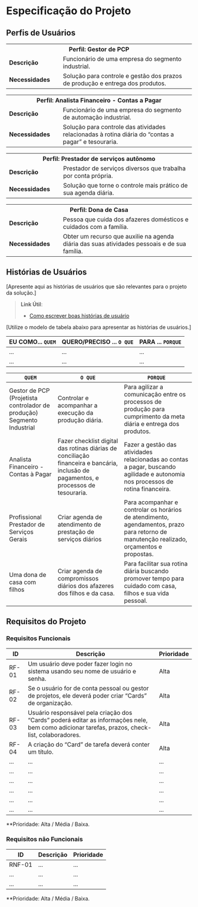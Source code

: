 # Especificação do Projeto

## Perfis de Usuários


<table>
  <tbody>
    <tr align=center>
      <th colspan="2">Perfil: Gestor de PCP</th>
    </tr>
    <tr>
      <td width="150px">
        <b>Descrição</b>
      </td>
      <td width="600px">Funcionário de uma empresa do segmento industrial.</td>
    </tr>
    <tr>
      <td>
        <b>Necessidades</b>
      </td>
      <td>Solução para controle e gestão dos prazos de produção e entrega dos produtos.</td>
    </tr>
  </tbody>
</table>
<table>
  <tbody>
    <tr align=center>
      <th colspan="2">Perfil: Analista Financeiro - Contas a Pagar </th>
    </tr>
    <tr>
      <td width="150px">
        <b>Descrição</b>
      </td>
      <td width="600px">Funcionário de uma empresa do segmento de automação industrial.</td>
    </tr>
    <tr>
      <td>
        <b>Necessidades</b>
      </td>
      <td>Solução para controle das atividades relacionadas à rotina diária do “contas a pagar” e tesouraria.</td>
    </tr>
  </tbody>
</table>
<table>
  <tbody>
    <tr align=center>
      <th colspan="2">Perfil: Prestador de serviços autônomo </th>
    </tr>
    <tr>
      <td width="150px">
        <b>Descrição</b>
      </td>
      <td width="600px">Prestador de serviços diversos que trabalha por conta própria.</td>
    </tr>
    <tr>
      <td>
        <b>Necessidades</b>
      </td>
      <td>Solução que torne o controle mais prático de sua agenda diária.</td>
    </tr>
  </tbody>
</table>
<table>
  <tbody>
    <tr align=center>
      <th colspan="2">Perfil: Dona de Casa </th>
    </tr>
    <tr>
      <td width="150px">
        <b>Descrição</b>
      </td>
      <td width="600px">Pessoa que cuida dos afazeres domésticos e cuidados com a família.</td>
    </tr>
    <tr>
      <td>
        <b>Necessidades</b>
      </td>
      <td>Obter um recurso que auxilie na agenda diária das suas atividades pessoais e de sua família.</td>
    </tr>
  </tbody>
</table>


## Histórias de Usuários

[Apresente aqui as histórias de usuários que são relevantes para o projeto da solução.]

> **Link Útil**:
> - [Como escrever boas histórias de usuário](https://medium.com/vertice/como-escrever-boas-users-stories-hist%C3%B3rias-de-usu%C3%A1rios-b29c75043fac)

[Utilize o modelo de tabela abaixo para apresentar as histórias de usuários.]

|EU COMO... `QUEM`   | QUERO/PRECISO ... `O QUE` |PARA ... `PORQUE`                 |
|--------------------|---------------------------|----------------------------------|
| ...                | ...                       | ...                              |
| ...                | ...                       | ...                              |


|`QUEM`   | `O QUE` |`PORQUE`                 |
|--------------------|---------------------------|----------------------------------|
| Gestor de PCP (Projetista controlador de produção) Segmento Industrial | Controlar e acompanhar a execução da produção diária. | Para agilizar a comunicação entre os processos de produção para cumprimento da meta diária e entrega dos produtos.|
| Analista Financeiro - Contas à Pagar | Fazer checklist digital das rotinas diárias de conciliação financeira e bancária, inclusão de pagamentos, e processos de tesouraria. | Fazer a gestão das atividades relacionadas ao contas a pagar, buscando agilidade e autonomia nos processos de rotina financeira.|                         
| Profissional Prestador de Serviços Gerais      | Criar agenda de atendimento de prestação de serviços diários | Para acompanhar e controlar os horários de atendimento, agendamentos, prazo para retorno de manutenção realizado, orçamentos e propostas. |
| Uma dona de casa com filhos | Criar agenda de compromissos diários dos afazeres dos filhos e da casa. | Para facilitar sua rotina diária buscando promover tempo para cuidado com casa, filhos e sua vida pessoal. |

## Requisitos do Projeto

### Requisitos Funcionais

|ID    | Descrição                | Prioridade |
|-------|---------------------------------|----|
| RF-01 | Um usuário deve poder fazer login no sistema usando seu nome de usuário e senha. | Alta | 
| RF-02 | Se o usuário for de conta pessoal ou gestor de projetos, ele deverá poder criar “Cards” de organização. | Alta |
| RF-03 | Usuário responsável pela criação dos “Cards” poderá editar as informações nele, bem como adicionar tarefas, prazos, check-list, colaboradores. | Alta |
| RF-04 | A criação do “Card” de tarefa deverá conter um título. | Alta |
|  ...  |  ...                    | ...   |
|  ...  |  ...                    | ...   |
|  ...  |  ...                    | ...   |
|  ...  |  ...                    | ...   |
|  ...  |  ...                    | ...   |
|  ...  |  ...                    | ...   |

**Prioridade: Alta / Média / Baixa. 

### Requisitos não Funcionais


|ID      | Descrição               |Prioridade |
|--------|-------------------------|----|
| RNF-01 |  ...                    | ...   | 
| ...    |  ...                    | ...   | 
| ...    |  ...                    | ...   | 

**Prioridade: Alta / Média / Baixa. 

